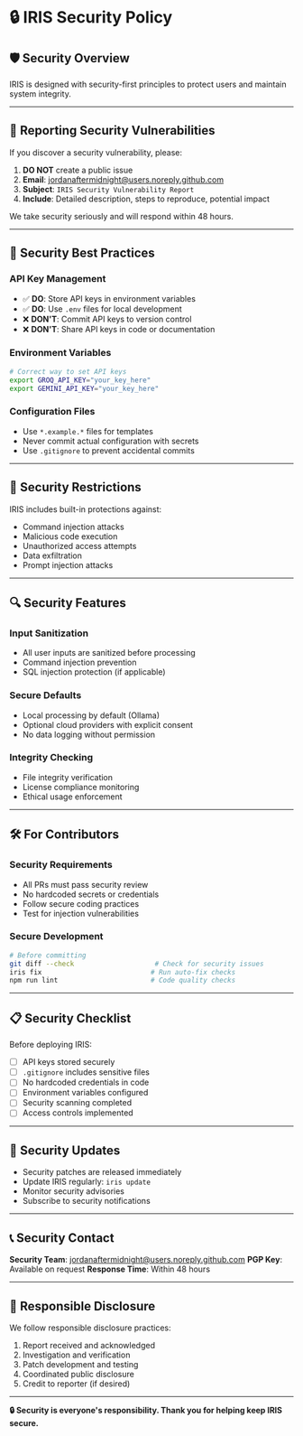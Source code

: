 # 🔒 IRIS Security Policy

## 🛡️ **Security Overview**

IRIS is designed with security-first principles to protect users and maintain system integrity.

---

## 🚨 **Reporting Security Vulnerabilities**

If you discover a security vulnerability, please:

1. **DO NOT** create a public issue
2. **Email**: jordanaftermidnight@users.noreply.github.com
3. **Subject**: `IRIS Security Vulnerability Report`
4. **Include**: Detailed description, steps to reproduce, potential impact

We take security seriously and will respond within 48 hours.

---

## 🔐 **Security Best Practices**

### **API Key Management**
- ✅ **DO**: Store API keys in environment variables
- ✅ **DO**: Use `.env` files for local development
- ❌ **DON'T**: Commit API keys to version control
- ❌ **DON'T**: Share API keys in code or documentation

### **Environment Variables**
```bash
# Correct way to set API keys
export GROQ_API_KEY="your_key_here"
export GEMINI_API_KEY="your_key_here"
```

### **Configuration Files**
- Use `*.example.*` files for templates
- Never commit actual configuration with secrets
- Use `.gitignore` to prevent accidental commits

---

## 🚫 **Security Restrictions**

IRIS includes built-in protections against:
- Command injection attacks
- Malicious code execution
- Unauthorized access attempts
- Data exfiltration
- Prompt injection attacks

---

## 🔍 **Security Features**

### **Input Sanitization**
- All user inputs are sanitized before processing
- Command injection prevention
- SQL injection protection (if applicable)

### **Secure Defaults**
- Local processing by default (Ollama)
- Optional cloud providers with explicit consent
- No data logging without permission

### **Integrity Checking**
- File integrity verification
- License compliance monitoring
- Ethical usage enforcement

---

## 🛠️ **For Contributors**

### **Security Requirements**
- All PRs must pass security review
- No hardcoded secrets or credentials
- Follow secure coding practices
- Test for injection vulnerabilities

### **Secure Development**
```bash
# Before committing
git diff --check                    # Check for security issues
iris fix                           # Run auto-fix checks
npm run lint                       # Code quality checks
```

---

## 📋 **Security Checklist**

Before deploying IRIS:
- [ ] API keys stored securely
- [ ] `.gitignore` includes sensitive files
- [ ] No hardcoded credentials in code
- [ ] Environment variables configured
- [ ] Security scanning completed
- [ ] Access controls implemented

---

## 🔄 **Security Updates**

- Security patches are released immediately
- Update IRIS regularly: `iris update`
- Monitor security advisories
- Subscribe to security notifications

---

## 📞 **Security Contact**

**Security Team**: jordanaftermidnight@users.noreply.github.com
**PGP Key**: Available on request
**Response Time**: Within 48 hours

---

## 📜 **Responsible Disclosure**

We follow responsible disclosure practices:
1. Report received and acknowledged
2. Investigation and verification
3. Patch development and testing
4. Coordinated public disclosure
5. Credit to reporter (if desired)

---

**🔒 Security is everyone's responsibility. Thank you for helping keep IRIS secure.**